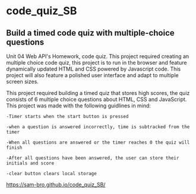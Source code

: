 # code_quiz_SB

## Build a timed code quiz with multiple-choice questions

Unit 04 Web API's Homework, code quiz. This project required creating an multiple choice code quiz, this project is to run in the browser and feature dynamically updated HTML and CSS powered by Javascript code. This project will also feature a polished user interface and adapt to multiple screen sizes.

This project required building a timed quiz that stores high scores, the quiz consists of 6 multiple choice questions about HTML, CSS and JavaScript. This project was made with the following guidlines in mind:

    -Timer starts when the start button is pressed

    -when a question is answered incorrectly, time is subtracked from the timer

    -When all questions are answered or the timer reaches 0 the quiz will finish

    -After all questions have been answered, the user can store their initials and score

    -clear button clears local storage

https://sam-bro.github.io/code_quiz_SB/
